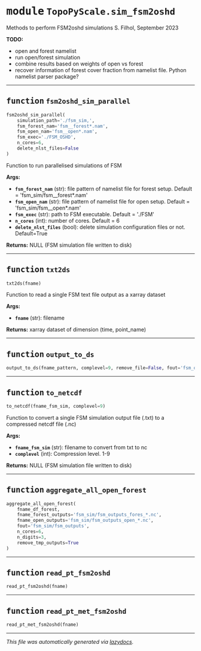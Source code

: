 <!-- markdownlint-disable -->

# <kbd>module</kbd> `TopoPyScale.sim_fsm2oshd`
Methods to perform FSM2oshd simulations S. Filhol, September 2023 



**TODO:**
 


- open and forest namelist 
- run open/forest simulation 
- combine results based on weights of open vs forest 
- recover information of forest cover fraction from namelist file. Python namelist parser package? 


---

## <kbd>function</kbd> `fsm2oshd_sim_parallel`

```python
fsm2oshd_sim_parallel(
    simulation_path='./fsm_sim,',
    fsm_forest_nam='fsm__forest*.nam',
    fsm_open_nam='fsm__open*.nam',
    fsm_exec='./FSM_OSHD',
    n_cores=6,
    delete_nlst_files=False
)
```

Function to run parallelised simulations of FSM 



**Args:**
 
 - <b>`fsm_forest_nam`</b> (str):  file pattern of namelist file for forest setup. Default = 'fsm_sim/fsm__forest*.nam' 
 - <b>`fsm_open_nam`</b> (str):  file pattern of namelist file for open setup. Default = 'fsm_sim/fsm__open*.nam' 
 - <b>`fsm_exec`</b> (str):  path to FSM executable. Default = './FSM' 
 - <b>`n_cores`</b> (int):  number of cores. Default = 6 
 - <b>`delete_nlst_files`</b> (bool):  delete simulation configuration files or not. Default=True 



**Returns:**
 NULL (FSM simulation file written to disk) 


---

## <kbd>function</kbd> `txt2ds`

```python
txt2ds(fname)
```

Function to read a single FSM text file output as a xarray dataset 

**Args:**
 
 - <b>`fname`</b> (str):  filename 



**Returns:**
 xarray dataset of dimension (time, point_name) 


---

## <kbd>function</kbd> `output_to_ds`

```python
output_to_ds(fname_pattern, complevel=9, remove_file=False, fout='fsm_outputs')
```






---

## <kbd>function</kbd> `to_netcdf`

```python
to_netcdf(fname_fsm_sim, complevel=9)
```

Function to convert a single FSM simulation output file (.txt) to a compressed netcdf file (.nc) 



**Args:**
 
 - <b>`fname_fsm_sim`</b> (str):  filename to convert from txt to nc 
 - <b>`complevel`</b> (int):  Compression level. 1-9 



**Returns:**
 NULL (FSM simulation file written to disk) 


---

## <kbd>function</kbd> `aggregate_all_open_forest`

```python
aggregate_all_open_forest(
    fname_df_forest,
    fname_forest_outputs='fsm_sim/fsm_outputs_fores_*.nc',
    fname_open_outputs='fsm_sim/fsm_outputs_open_*.nc',
    fout='fsm_sim/fsm_outputs',
    n_cores=6,
    n_digits=3,
    remove_tmp_outputs=True
)
```






---

## <kbd>function</kbd> `read_pt_fsm2oshd`

```python
read_pt_fsm2oshd(fname)
```






---

## <kbd>function</kbd> `read_pt_met_fsm2oshd`

```python
read_pt_met_fsm2oshd(fname)
```








---

_This file was automatically generated via [lazydocs](https://github.com/ml-tooling/lazydocs)._
